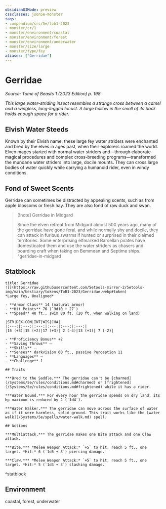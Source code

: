```yaml
---
obsidianUIMode: preview
cssclasses: json5e-monster
tags:
- compendium/src/5e/tob1-2023
- monster/cr/1
- monster/environment/coastal
- monster/environment/forest
- monster/environment/underwater
- monster/size/large
- monster/type/fey
aliases: ["Gerridae"]
---
```

# Gerridae
*Source: Tome of Beasts 1 (2023 Edition) p. 198*  

*This large water-striding insect resembles a strange cross between a camel and a wingless, long-legged locust. A large hollow in the small of its back holds enough space for a rider.*

## Elvish Water Steeds

Known by their Elvish name, these large fey water striders were enchanted and bred by the elves in ages past, when their explorers roamed the world. Elven mages started with normal water striders and—through elaborate magical procedures and complex cross-breeding programs—transformed the mundane water striders into large, docile mounts. They can cross large bodies of water quickly while carrying a humanoid rider, even in windy conditions.

## Fond of Sweet Scents

Gerridae can sometimes be distracted by appealing scents, such as from apple blossoms or fresh hay. They are also fond of raw duck and swan.

> [!note] Gerridae in Midgard
> 
> Since the elven retreat from Midgard almost 500 years ago, many of the gerridae have gone feral, and while normally shy and docile, they can attack in furious swarms if hunted or surprised in their claimed territories. Some enterprising elfmarked Barsellan pirates have domesticated them and use the water striders as chasers and boarding craft when taking on Bemmean and Septime ships.
^gerridae-in-midgard

## Statblock

```ad-statblock
title: Gerridae
![](https://raw.githubusercontent.com/5etools-mirror-2/5etools-img/main/bestiary/tokens/ToB1-2023/Gerridae.webp#token)
*Large fey, Unaligned*

- **Armor Class** 14 (natural armor)
- **Hit Points** 76 (`9d10 + 27`)
- **Speed** 40 ft., swim 80 ft. (20 ft. when walking on land)

|STR|DEX|CON|INT|WIS|CHA|
|:---:|:---:|:---:|:---:|:---:|:---:|
|16 (+3)|15 (+2)|17 (+3)| 2 (-4)|13 (+1)| 7 (-2)|

- **Proficiency Bonus** +2
- **Saving Throws** ⏤
- **Skills** ⏤
- **Senses** darkvision 60 ft., passive Perception 11
- **Languages** —
- **Challenge** 1

## Traits

***Bred to the Saddle.*** The gerridae can't be [charmed](/Systems/5e/rules/conditions.md#charmed) or [frightened](/Systems/5e/rules/conditions.md#frightened) while it has a rider.

***Water Bound.*** For every hour the gerridae spends on dry land, its hp maximum is reduced by 2 (`1d4`).

***Water Walker.*** The gerridae can move across the surface of water as if it were harmless, solid ground. This trait works like the [water walk](/Systems/5e/spells/water-walk.md) spell.

## Actions

***Multiattack.*** The gerridae makes one Bite attack and one Claw attack.

***Bite.*** *Melee Weapon Attack:* `+5` to hit, reach 5 ft., one target. *Hit:* 6 (`1d6 + 3`) piercing damage.

***Claw.*** *Melee Weapon Attack:* `+5` to hit, reach 5 ft., one target. *Hit:* 5 (`1d4 + 3`) slashing damage.
```
^statblock

## Environment

coastal, forest, underwater